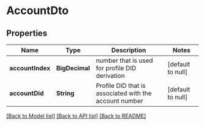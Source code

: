 # AccountDto

## Properties

| Name             | Type           | Description                                            | Notes             |
| ---------------- | -------------- | ------------------------------------------------------ | ----------------- |
| **accountIndex** | **BigDecimal** | number that is used for profile DID derivation         | [default to null] |
| **accountDid**   | **String**     | Profile DID that is associated with the account number | [default to null] |

[[Back to Model list]](../README.md#documentation-for-models) [[Back to API list]](../README.md#documentation-for-api-endpoints) [[Back to README]](../README.md)
